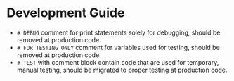 # Development Guide

- `# DEBUG` comment for print statements solely for debugging, should be removed at production code.
- `# FOR TESTING ONLY` comment for variables used for testing, should be removed at production code.
- `# TEST` with comment block contain code that are used for temporary, manual testing, should be migrated to proper testing at production code.
